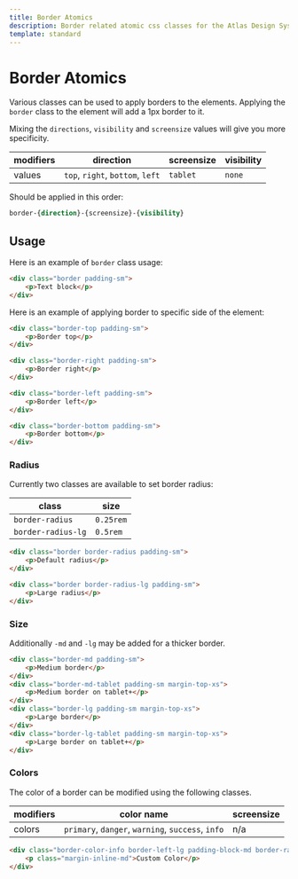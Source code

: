 ```yaml
---
title: Border Atomics
description: Border related atomic css classes for the Atlas Design System
template: standard
---
```


# Border Atomics

Various classes can be used to apply borders to the elements. Applying the `border` class to the element will add a 1px border to it.

Mixing the `directions`, `visibility` and `screensize` values will give you more specificity.

| modifiers | direction                        | screensize | visibility |
| --------- | -------------------------------- | ---------- | ---------- |
| values    | `top`, `right`, `bottom`, `left` | `tablet`   | `none`     |

Should be applied in this order:

```css
border-{direction}-{screensize}-{visibility}
```

## Usage

Here is an example of `border` class usage:

```html
<div class="border padding-sm">
	<p>Text block</p>
</div>
```

Here is an example of applying border to specific side of the element:

```html
<div class="border-top padding-sm">
	<p>Border top</p>
</div>
```

```html
<div class="border-right padding-sm">
	<p>Border right</p>
</div>
```

```html
<div class="border-left padding-sm">
	<p>Border left</p>
</div>
```

```html
<div class="border-bottom padding-sm">
	<p>Border bottom</p>
</div>
```

### Radius

Currently two classes are available to set border radius:

| class              | size      |
| ------------------ | --------- |
| `border-radius`    | `0.25rem` |
| `border-radius-lg` | `0.5rem`  |

```html
<div class="border border-radius padding-sm">
	<p>Default radius</p>
</div>
```

```html
<div class="border border-radius-lg padding-sm">
	<p>Large radius</p>
</div>
```

### Size

Additionally `-md` and `-lg` may be added for a thicker border.

```html
<div class="border-md padding-sm">
	<p>Medium border</p>
</div>
<div class="border-md-tablet padding-sm margin-top-xs">
	<p>Medium border on tablet+</p>
</div>
<div class="border-lg padding-sm margin-top-xs">
	<p>Large border</p>
</div>
<div class="border-lg-tablet padding-sm margin-top-xs">
	<p>Large border on tablet+</p>
</div>
```

### Colors

The color of a border can be modified using the following classes.

| modifiers | color name                                        | screensize |
| --------- | ------------------------------------------------- | ---------- |
| colors    | `primary`, `danger`, `warning`, `success`, `info` | n/a        |

```html
<div class="border-color-info border-left-lg padding-block-md border-radius">
	<p class="margin-inline-md">Custom Color</p>
</div>
```
